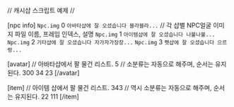 ﻿// 캐시샵 스크립트 예제 //

[npc info]
`Npc.img` 0 `아바타샵에 잘 오셨습니다 블라블라...`	// 각 샵별 NPC얼굴 이미지 파일 이름, 프레임 인덱스, 설명
`Npc.img` 1 `아이템샵에 잘 오셨습니다 나불나불...`
`Npc.img` 2 `기타샵에 잘 오셨습니다 자가자가장장...`
`Npc.img` 3 `펫샵에 잘 오셨습니다 으르렁...`

[avatar]	// 아바타샵에서 팔 물건 리스트.
5		// 소분류는 자동으로 해주며, 순서는 유지된다.
300
34
23
[/avatar]

[item]	// 아이템 샵에서 팔 물건 리스트.
343		// 역시 소분류는 자동으로 해주며, 순서는 유지된다.
22
111
[/item]